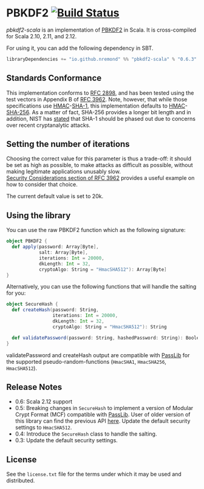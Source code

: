 # PBKDF2 [![Build Status](https://travis-ci.org/nremond/pbkdf2-scala.svg?branch=master)](https://travis-ci.org/nremond/pbkdf2-scala)

*pbkdf2-scala* is an implementation of [PBKDF2] in Scala. It is cross-compiled for Scala 2.10, 2.11, and 2.12.


For using it, you can add the following dependency in SBT.

```Scala
libraryDependencies += "io.github.nremond" %% "pbkdf2-scala" % "0.6.3"
```

## Standards Conformance

This implementation conforms to [RFC 2898][RFC-2898], and has been tested using the
test vectors in Appendix B of [RFC 3962][RFC-3962]. Note, however, that while
those specifications use [HMAC][HMAC]-[SHA-1][SHA1], this implementation
defaults to [HMAC][HMAC]-[SHA-256][SHA1]. As a matter of fact, SHA-256 provides 
a longer bit length and in addition, NIST has [stated][NIST] that SHA-1 should be phased out
due to concerns over recent cryptanalytic attacks.


## Setting the number of iterations

Choosing the correct value for this parameter is thus a trade-off: it
should be set as high as possible, to make attacks as difficult as possible,
without making legitimate applications unusably slow.  
[Security Considerations section of RFC 3962][ITERS] provides a useful example 
on how to consider that choice.

The current default value is set to 20k. 

## Using the library

You can use the raw PBKDF2 function which as the following signature:

```scala
object PBKDF2 {
  def apply(password: Array[Byte], 
            salt: Array[Byte], 
            iterations: Int = 20000, 
            dkLength: Int = 32, 
            cryptoAlgo: String = "HmacSHA512"): Array[Byte]
}
```

Alternatively, you can use the following functions that will handle the salting for you:

```scala
object SecureHash {
  def createHash(password: String,
                 iterations: Int = 20000,
                 dkLength: Int = 32,
                 cryptoAlgo: String = "HmacSHA512"): String

  def validatePassword(password: String, hashedPassword: String): Boolean
}
```

validatePassword and createHash output are compatible with [PassLib][PASS_LIB] for the supported pseudo-random-functions (`HmacSHA1`, `HmacSHA256`, `HmacSHA512`).


## Release Notes

* 0.6:
Scala 2.12 support
* 0.5:
Breaking changes in `SecureHash` to implement a version of Modular Crypt Format (MCF) compatible with [PassLib][PASS_LIB].
User of older version of this library can find the previous API [here](src/main/scala/io/github/nremond/legacy/SecureHash.scala).
Update the default security settings to `HmacSHA512`.
* 0.4:
Introduce the `SecureHash` class to handle the salting.
* 0.3:
Update the default security settings.

## License

See the `license.txt` file for the terms under which it may be used and distributed.





[PBKDF2]: http://en.wikipedia.org/wiki/PBKDF2 "Wikipedia: PBKDF2"
[RFC-2898]: http://tools.ietf.org/html/rfc2898 "RFC 2898"
[RFC-3962]: http://tools.ietf.org/html/rfc3962 "RFC 3962"
[SHA1]: http://en.wikipedia.org/wiki/SHA-1 "Wikipedia: SHA-1"
[HMAC]: http://tools.ietf.org/html/rfc2104 "RFC 2104"
[ITERS]: http://tools.ietf.org/html/rfc3962#page-6 "RFC 3962: Section 8"
[NIST]: http://csrc.nist.gov/groups/ST/hash/statement.html "NIST Comments on Cryptanalytic Attacks on SHA-1"
[PASS_LIB]: https://pythonhosted.org/passlib/lib/passlib.hash.pbkdf2_digest.html "PassLib"

